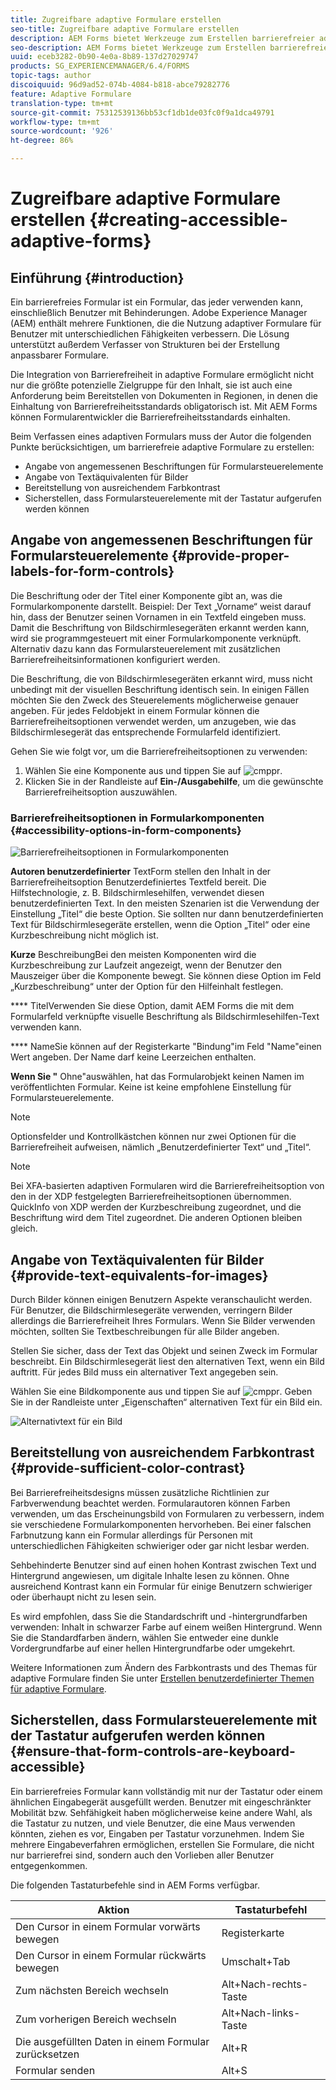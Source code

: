 ```yaml
---
title: Zugreifbare adaptive Formulare erstellen
seo-title: Zugreifbare adaptive Formulare erstellen
description: AEM Forms bietet Werkzeuge zum Erstellen barrierefreier adaptiver Formulare und vereinfacht die Einhaltung von Barrierefreiheitsstandards.
seo-description: AEM Forms bietet Werkzeuge zum Erstellen barrierefreier adaptiver Formulare und vereinfacht die Einhaltung von Barrierefreiheitsstandards.
uuid: eceb3282-0b90-4e0a-8b89-137d27029747
products: SG_EXPERIENCEMANAGER/6.4/FORMS
topic-tags: author
discoiquuid: 96d9ad52-074b-4084-b818-abce79282776
feature: Adaptive Formulare
translation-type: tm+mt
source-git-commit: 75312539136bb53cf1db1de03fc0f9a1dca49791
workflow-type: tm+mt
source-wordcount: '926'
ht-degree: 86%

---
```



# Zugreifbare adaptive Formulare erstellen {#creating-accessible-adaptive-forms}

## Einführung {#introduction}

Ein barrierefreies Formular ist ein Formular, das jeder verwenden kann, einschließlich Benutzer mit Behinderungen. Adobe Experience Manager (AEM) enthält mehrere Funktionen, die die Nutzung adaptiver Formulare für Benutzer mit unterschiedlichen Fähigkeiten verbessern. Die Lösung unterstützt außerdem Verfasser von Strukturen bei der Erstellung anpassbarer Formulare.

Die Integration von Barrierefreiheit in adaptive Formulare ermöglicht nicht nur die größte potenzielle Zielgruppe für den Inhalt, sie ist auch eine Anforderung beim Bereitstellen von Dokumenten in Regionen, in denen die Einhaltung von Barrierefreiheitsstandards obligatorisch ist. Mit AEM Forms können Formularentwickler die Barrierefreiheitsstandards einhalten.

Beim Verfassen eines adaptiven Formulars muss der Autor die folgenden Punkte berücksichtigen, um barrierefreie adaptive Formulare zu erstellen:

* Angabe von angemessenen Beschriftungen für Formularsteuerelemente
* Angabe von Textäquivalenten für Bilder
* Bereitstellung von ausreichendem Farbkontrast
* Sicherstellen, dass Formularsteuerelemente mit der Tastatur aufgerufen werden können

## Angabe von angemessenen Beschriftungen für Formularsteuerelemente {#provide-proper-labels-for-form-controls}

Die Beschriftung oder der Titel einer Komponente gibt an, was die Formularkomponente darstellt. Beispiel: Der Text „Vorname“ weist darauf hin, dass der Benutzer seinen Vornamen in ein Textfeld eingeben muss. Damit die Beschriftung von Bildschirmlesegeräten erkannt werden kann, wird sie programmgesteuert mit einer Formularkomponente verknüpft. Alternativ dazu kann das Formularsteuerelement mit zusätzlichen Barrierefreiheitsinformationen konfiguriert werden.

Die Beschriftung, die von Bildschirmlesegeräten erkannt wird, muss nicht unbedingt mit der visuellen Beschriftung identisch sein. In einigen Fällen möchten Sie den Zweck des Steuerelements möglicherweise genauer angeben. Für jedes Feldobjekt in einem Formular können die Barrierefreiheitsoptionen verwendet werden, um anzugeben, wie das Bildschirmlesegerät das entsprechende Formularfeld identifiziert.

Gehen Sie wie folgt vor, um die Barrierefreiheitsoptionen zu verwenden:

1. Wählen Sie eine Komponente aus und tippen Sie auf ![cmppr](assets/cmppr.png).
1. Klicken Sie in der Randleiste auf **Ein-/Ausgabehilfe**, um die gewünschte Barrierefreiheitsoption auszuwählen.

### Barrierefreiheitsoptionen in Formularkomponenten {#accessibility-options-in-form-components}

![Barrierefreiheitsoptionen in Formularkomponenten](assets/accessibility-options.png)

**Autoren benutzerdefinierter** TextForm stellen den Inhalt in der Barrierefreiheitsoption Benutzerdefiniertes Textfeld bereit. Die Hilfstechnologie, z. B. Bildschirmlesehilfen, verwendet diesen benutzerdefinierten Text. In den meisten Szenarien ist die Verwendung der Einstellung „Titel“ die beste Option. Sie sollten nur dann benutzerdefinierten Text für Bildschirmlesegeräte erstellen, wenn die Option „Titel“ oder eine Kurzbeschreibung nicht möglich ist.

**Kurze** BeschreibungBei den meisten Komponenten wird die Kurzbeschreibung zur Laufzeit angezeigt, wenn der Benutzer den Mauszeiger über die Komponente bewegt. Sie können diese Option im Feld „Kurzbeschreibung“ unter der Option für den Hilfeinhalt festlegen.

**** TitelVerwenden Sie diese Option, damit AEM Forms die mit dem Formularfeld verknüpfte visuelle Beschriftung als Bildschirmlesehilfen-Text verwenden kann.

**** NameSie können auf der Registerkarte &quot;Bindung&quot;im Feld &quot;Name&quot;einen Wert angeben. Der Name darf keine Leerzeichen enthalten.

**Wenn Sie &quot;** Ohne&quot;auswählen, hat das Formularobjekt keinen Namen im veröffentlichten Formular. Keine ist keine empfohlene Einstellung für Formularsteuerelemente.

>[!NOTE]
>
>Optionsfelder und Kontrollkästchen können nur zwei Optionen für die Barrierefreiheit aufweisen, nämlich „Benutzerdefinierter Text“ und „Titel“.

>[!NOTE]
>
>Bei XFA-basierten adaptiven Formularen wird die Barrierefreiheitsoption von den in der XDP festgelegten Barrierefreiheitsoptionen übernommen. QuickInfo von XDP werden der Kurzbeschreibung zugeordnet, und die Beschriftung wird dem Titel zugeordnet. Die anderen Optionen bleiben gleich.

## Angabe von Textäquivalenten für Bilder  {#provide-text-equivalents-for-images}

Durch Bilder können einigen Benutzern Aspekte veranschaulicht werden. Für Benutzer, die Bildschirmlesegeräte verwenden, verringern Bilder allerdings die Barrierefreiheit Ihres Formulars. Wenn Sie Bilder verwenden möchten, sollten Sie Textbeschreibungen für alle Bilder angeben.

Stellen Sie sicher, dass der Text das Objekt und seinen Zweck im Formular beschreibt. Ein Bildschirmlesegerät liest den alternativen Text, wenn ein Bild auftritt. Für jedes Bild muss ein alternativer Text angegeben sein.

Wählen Sie eine Bildkomponente aus und tippen Sie auf ![cmppr](assets/cmppr.png). Geben Sie in der Randleiste unter „Eigenschaften“ alternativen Text für ein Bild ein.

![Alternativtext für ein Bild](assets/image-properties.png)

## Bereitstellung von ausreichendem Farbkontrast {#provide-sufficient-color-contrast}

Bei Barrierefreiheitsdesigns müssen zusätzliche Richtlinien zur Farbverwendung beachtet werden. Formularautoren können Farben verwenden, um das Erscheinungsbild von Formularen zu verbessern, indem sie verschiedene Formularkomponenten hervorheben. Bei einer falschen Farbnutzung kann ein Formular allerdings für Personen mit unterschiedlichen Fähigkeiten schwieriger oder gar nicht lesbar werden.

Sehbehinderte Benutzer sind auf einen hohen Kontrast zwischen Text und Hintergrund angewiesen, um digitale Inhalte lesen zu können. Ohne ausreichend Kontrast kann ein Formular für einige Benutzern schwieriger oder überhaupt nicht zu lesen sein.

Es wird empfohlen, dass Sie die Standardschrift und -hintergrundfarben verwenden: Inhalt in schwarzer Farbe auf einem weißen Hintergrund. Wenn Sie die Standardfarben ändern, wählen Sie entweder eine dunkle Vordergrundfarbe auf einer hellen Hintergrundfarbe oder umgekehrt.

Weitere Informationen zum Ändern des Farbkontrasts und des Themas für adaptive Formulare finden Sie unter [Erstellen benutzerdefinierter Themen für adaptive Formulare](/help/forms/using/creating-custom-adaptive-form-themes.md).

## Sicherstellen, dass Formularsteuerelemente mit der Tastatur aufgerufen werden können  {#ensure-that-form-controls-are-keyboard-accessible}

Ein barrierefreies Formular kann vollständig mit nur der Tastatur oder einem ähnlichen Eingabegerät ausgefüllt werden. Benutzer mit eingeschränkter Mobilität bzw. Sehfähigkeit haben möglicherweise keine andere Wahl, als die Tastatur zu nutzen, und viele Benutzer, die eine Maus verwenden könnten, ziehen es vor, Eingaben per Tastatur vorzunehmen. Indem Sie mehrere Eingabeverfahren ermöglichen, erstellen Sie Formulare, die nicht nur barrierefrei sind, sondern auch den Vorlieben aller Benutzer entgegenkommen.

Die folgenden Tastaturbefehle sind in AEM Forms verfügbar.

| Aktion | Tastaturbefehl |
|---|---|
| Den Cursor in einem Formular vorwärts bewegen | Registerkarte |
| Den Cursor in einem Formular rückwärts bewegen | Umschalt+Tab |
| Zum nächsten Bereich wechseln | Alt+Nach-rechts-Taste |
| Zum vorherigen Bereich wechseln | Alt+Nach-links-Taste |
| Die ausgefüllten Daten in einem Formular zurücksetzen | Alt+R |
| Formular senden | Alt+S | configuring-watched-folder-endpoints.md |